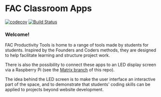 # FAC Classroom Apps

[![codecov](https://codecov.io/gh/yvonne-liu/FAC-Productivity/branch/master/graph/badge.svg)](https://codecov.io/gh/yvonne-liu/FAC-Productivity)
[![Build Status](https://travis-ci.org/yvonne-liu/FAC-Productivity.svg?branch=master)](https://travis-ci.org/yvonne-liu/FAC-Productivity)

### Welcome!

FAC Productivity Tools is home to a range of tools made by students for students. Inspired by the Founders and Coders methods, they are designed to help facilitate learning and structure project work. 

There is also the possibility to connect these apps to an LED display screen via a Raspberry Pi (see the [Matrix branch](https://github.com/yvonne-liu/FAC-Productivity/tree/matrix) of this repo).

The idea behind the LED screen is to make the user interface an interactive part of the space, and to demonstrate that students' coding skills can be applied to projects beyond website development.  
